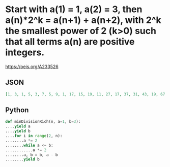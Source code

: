 # Start with a\(1\) \= 1, a\(2\) \= 3, then a\(n\)\*2^k \= a\(n\+1\) \+ a\(n\+2\), with 2^k the smallest power of 2 \(k\>0\) such that all terms a\(n\) are positive integers\.
https://oeis.org/A233526
## JSON
```JSON
[1, 3, 1, 5, 3, 7, 5, 9, 1, 17, 15, 19, 11, 27, 17, 37, 31, 43, 19, 67, 9, 125, 19, 231, 73, 389, 195, 583, 197, 969, 607, 1331, 1097, 1565, 629, 2501]
```
## Python
```Python
def minDivisionRich(n, a=1, b=3):
....yield a
....yield b
....for i in range(2, n):
........a *= 2
........while a <= b:
............a *= 2
........a, b = b, a - b
........yield b
```
